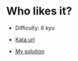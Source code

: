 # Who likes it?

- Difficulty: 6 kyu

- [Kata url](https://www.codewars.com/kata/5266876b8f4bf2da9b000362)

- [My solution](./index.js)
